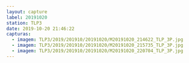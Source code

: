 ```yaml
---
layout: capture
label: 20191020
station: TLP3
date: 2019-10-20 21:46:22
capturas:
  - imagem: TLP3/2019/201910/20191020/M20191020_214622_TLP_3P.jpg
  - imagem: TLP3/2019/201910/20191020/M20191020_215735_TLP_3P.jpg
  - imagem: TLP3/2019/201910/20191020/M20191020_220704_TLP_3P.jpg
---
```

